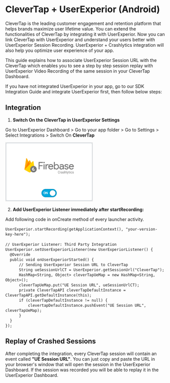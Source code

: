 # CleverTap + UserExperior (Android)

CleverTap is the leading customer engagement and retention platform that helps brands maximize user lifetime value. You can extend the functionalities of CleverTap by integrating it with UserExperior. Now you can link CleverTap with UserExperior and understand your users better with UserExperior Session Recording. UserExperior + Crashlytics integration will also help you optimize user experience of your app.

This guide explains how to associate UserExperior Session URL with the CleverTap which enables you to see a step by step session replay with UserExperior Video Recording of the same session in your CleverTap Dashboard.

If you have not integrated UserExperior in your app, go to our SDK Integration Guide and integrate UserExperior first, then follow below steps:

## Integration

1. **Switch On the CleverTap in UserExperior Settings**

  Go to UserExperior Dashboard > Go to your app folder > Go to Settings > Select Integrations > Switch On **CleverTap**
  
  ![Firebase Crashlytics Switch](_media/firebase-crashlytics-android/firebase-crashlytics-switch.png)

2. **Add UserExperior Listener immediately after startRecording:**

  Add following code in onCreate method of every launcher activity.

  ```
  UserExperior.startRecording(getApplicationContext(), "your-version-key-here");
  
  // UserExperior Listener: Third Party Integration
  UserExperior.setUserExperiorListener(new UserExperiorListener() {
    @Override
    public void onUserExperiorStarted() {
        // Sending UserExperior Session URL to CleverTap
        String ueSessionUrlCT = UserExperior.getSessionUrl("CleverTap");
        HashMap<String, Object> cleverTapUeMap = new HashMap<String, Object>();
        cleverTapUeMap.put("UE Session URL", ueSessionUrlCT);
        private CleverTapAPI cleverTapDefaultInstance = CleverTapAPI.getDefaultInstance(this);
        if (cleverTapDefaultInstance != null) {
            clevertapDefaultInstance.pushEvent("UE Session URL", cleverTapUeMap);
        }
    }
  });
  ```
  
## Replay of Crashed Sessions
 
After completing the integration, every CleverTap session will contain an event called **"UE Session URL"**. You can just copy and paste the URL in your browser's window that will open the session in the UserExperior Dashboard. If the session was recorded you will be able to replay it in the UserExperior Dashboard.

